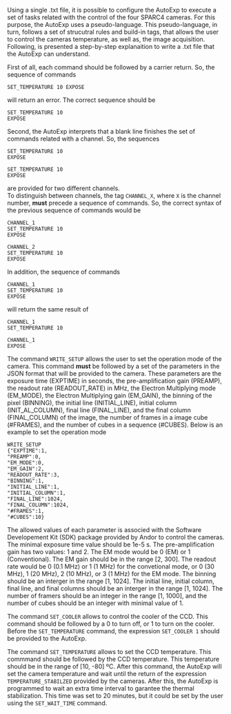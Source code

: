 Using a single .txt file, it is possible to configure the AutoExp to execute a set of tasks related with the control of the four SPARC4 cameras. 
For this purpose, the AutoExp uses a pseudo-language. This pseudo-language, in turn, follows a set of strucutral rules and build-in tags, 
that allows the user to control the cameras temperature, as well as, the image acquisition. Following, is presented a step-by-step explanaition to write a 
.txt file that the AutoExp can understand.

First of all, each command should be followed by a carrier return. So, the sequence of commands

```properties
SET_TEMPERATURE 10 EXPOSE
```

will return an error. The correct sequence should be

```properties
SET_TEMPERATURE 10
EXPOSE
```

Second, the AutoExp interprets that a blank line finishes the set of commands related with a channel. So, the sequences

```properties
SET_TEMPERATURE 10
EXPOSE

SET_TEMPERATURE 10
EXPOSE
```

are provided for two different channels.  
To distinguish between channels, the tag ```CHANNEL_X```, where ```X``` is the channel number, **must** precede a sequence of commands.
So, the correct syntax of the previous sequence of commands would be 

```properties
CHANNEL_1
SET_TEMPERATURE 10
EXPOSE

CHANNEL_2
SET_TEMPERATURE 10
EXPOSE
```

In addition, the sequence of commands

```properties
CHANNEL_1
SET_TEMPERATURE 10
EXPOSE
```

will return the same result of

```properties
CHANNEL_1
SET_TEMPERATURE 10

CHANNEL_1
EXPOSE
```

The command ```WRITE_SETUP``` allows the user to set the operation mode of the camera. This command **must** be followed by a set of the parameters in the JSON format that will be provided to the camera. These parameters are the exposure time (EXPTIME) in seconds, the pre-amplification gain (PREAMP), the readout rate (READOUT_RATE) in MHz, the Electron Multiplying mode (EM_MODE), the Electron Multiplying gain (EM_GAIN), the binning of the pixel (BINNING), the initial line (INITIAL_LINE), initial column (INIT_AL_COLUMN), final line (FINAL_LINE), and the final column (FINAL_COLUMN) of the image, the number of frames in a image cube (#FRAMES), and the number of cubes in a sequence (#CUBES). Below is an example to set the operation mode

```properties
WRITE_SETUP
{"EXPTIME":1,
"PREAMP":0,
"EM_MODE":0,
"EM_GAIN":2,
"READOUT_RATE":3,
"BINNING":1,
"INITIAL_LINE":1,
"INITIAL_COLUMN":1,
"FINAL_LINE":1024,
"FINAL_COLUMN":1024,
"#FRAMES":1,
"#CUBES":10}
```

The allowed values of each parameter is associed with the Software Developement Kit (SDK) package provided by Andor to control the cameras. The minimal exposure time value should be 1e-5 s. The pre-amplification gain has two values: 1 and 2. The EM mode would be 0 (EM) or 1 (Conventional). The EM gain should be in the range [2, 300]. The readout rate would be 0 (0.1 MHz) or 1 (1 MHz) for the convetional mode, or 0 (30 MHz), 1 (20 MHz), 2 (10 MHz), or 3 (1 MHz) for the EM mode. The binning should be an interger in the range [1, 1024]. The initial line, initial column, final line, and final columns should be an interger in the range [1, 1024]. The number of framers should be an integer in the range [1, 1000], and the number of cubes should be an integer with minimal value of 1.

The command ```SET_COOLER``` allows to control the cooler of the CCD. This command should be followed by a 0 to turn off, or 1 to turn on the cooler. Before the ```SET_TEMPERATURE``` command, the expression ```SET_COOLER 1``` should be provided to the AutoExp.

The command ```SET_TEMPERATURE``` allows to set the CCD temperature. This commmand should be followed by the CCD temperature. This temperature should be in the range of [10, -80] ºC. After this command, the AutoExp will set the camera temperature and wait until the return of the expression ```TEMPERATURE_STABILZED``` provided by the cameras. After this, the AutoExp is programmed to wait an extra time interval to garantee the thermal stabilization. This time was set to 20 minutes, but it could be set by the user using the ```SET_WAIT_TIME``` command.



